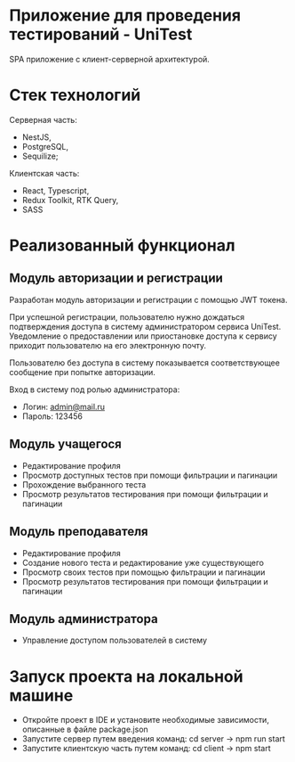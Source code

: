 # Приложение для проведения тестирований - UniTest

SPA приложение с клиент-серверной архитектурой.

# Стек технологий

Серверная часть:
* NestJS,
* PostgreSQL,
* Sequilize;

Клиентская часть:
* React, Typescript,
* Redux Toolkit, RTK Query,
* SASS

# Реализованный функционал

## Модуль авторизации и регистрации
Разработан модуль авторизации и регистрации с помощью JWT токена. 

При успешной регистрации, пользователю нужно дождаться подтверждения доступа в систему администратором сервиса UniTest. 
Уведомление о предоставлении или приостановке доступа к сервису приходит пользователю на его электронную почту.

Пользователю без доступа в систему показывается соответствующее сообщение при попытке авторизации.

Вход в систему под ролью администратора: 
* Логин: admin@mail.ru
* Пароль: 123456

## Модуль учащегося
* Редактирование профиля
* Просмотр доступных тестов при помощи фильтрации и пагинации
* Прохождение выбранного теста
* Просмотр результатов тестирования при помощи фильтрации и пагинации

## Модуль преподавателя
* Редактирование профиля
* Создание нового теста и редактирование уже существующего
* Просмотр своих тестов при помощью фильтрации и пагинации
* Просмотр результатов тестирования при помощи фильтрации и пагинации

## Модуль администратора
* Управление доступом пользователей в систему

# Запуск проекта на локальной машине
* Откройте проект в IDE и установите необходимые зависимости, описанные в файле package.json
* Запустите сервер путем введения команд: cd server -> npm run start
* Запустите клиентскую часть путем команд: cd client -> npm start
